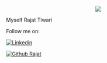 <p align="center">
  <img src="https://github.com/chandrikadeb7/chandrikadeb7/blob/master/readme.gif">
</p>


Myself Rajat Tiwari


Follow me on:


[![Linkedin](https://img.shields.io/badge/-LinkedIn-0073b1?style=social&logo=Linkedin&link=https://www.linkedin.com/in/-rajat-tiwari/)](https://www.linkedin.com/in/-rajat-tiwari/)


[![Github Rajat](https://img.shields.io/github/followers/rajattiwari111?label=follow&style=social)](https://github.com/rajattiwari111/)
